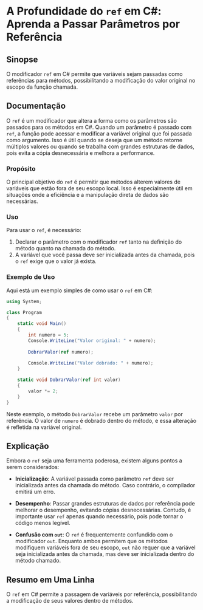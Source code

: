 <!--
Meta Description: # A Profundidade do `ref` em C#: Aprenda a Passar Parâmetros por Referência ## Sinopse O modificador `ref` em C# permite que variáveis sejam passadas ...
Meta Keywords: ref, que, valor, método, como
-->

# A Profundidade do `ref` em C#: Aprenda a Passar Parâmetros por Referência

## Sinopse
O modificador `ref` em C# permite que variáveis sejam passadas como referências para métodos, possibilitando a modificação do valor original no escopo da função chamada.

## Documentação
O `ref` é um modificador que altera a forma como os parâmetros são passados para os métodos em C#. Quando um parâmetro é passado com `ref`, a função pode acessar e modificar a variável original que foi passada como argumento. Isso é útil quando se deseja que um método retorne múltiplos valores ou quando se trabalha com grandes estruturas de dados, pois evita a cópia desnecessária e melhora a performance.

### Propósito
O principal objetivo do `ref` é permitir que métodos alterem valores de variáveis que estão fora de seu escopo local. Isso é especialmente útil em situações onde a eficiência e a manipulação direta de dados são necessárias.

### Uso
Para usar o `ref`, é necessário:
1. Declarar o parâmetro com o modificador `ref` tanto na definição do método quanto na chamada do método.
2. A variável que você passa deve ser inicializada antes da chamada, pois o `ref` exige que o valor já exista.

### Exemplo de Uso
Aqui está um exemplo simples de como usar o `ref` em C#:

```csharp
using System;

class Program
{
    static void Main()
    {
        int numero = 5;
        Console.WriteLine("Valor original: " + numero);
        
        DobrarValor(ref numero);
        
        Console.WriteLine("Valor dobrado: " + numero);
    }

    static void DobrarValor(ref int valor)
    {
        valor *= 2;
    }
}
```

Neste exemplo, o método `DobrarValor` recebe um parâmetro `valor` por referência. O valor de `numero` é dobrado dentro do método, e essa alteração é refletida na variável original.

## Explicação
Embora o `ref` seja uma ferramenta poderosa, existem alguns pontos a serem considerados:

- **Inicialização**: A variável passada como parâmetro `ref` deve ser inicializada antes da chamada do método. Caso contrário, o compilador emitirá um erro.
  
- **Desempenho**: Passar grandes estruturas de dados por referência pode melhorar o desempenho, evitando cópias desnecessárias. Contudo, é importante usar `ref` apenas quando necessário, pois pode tornar o código menos legível.

- **Confusão com `out`**: O `ref` é frequentemente confundido com o modificador `out`. Enquanto ambos permitem que os métodos modifiquem variáveis fora de seu escopo, `out` não requer que a variável seja inicializada antes da chamada, mas deve ser inicializada dentro do método chamado.

## Resumo em Uma Linha
O `ref` em C# permite a passagem de variáveis por referência, possibilitando a modificação de seus valores dentro de métodos.
